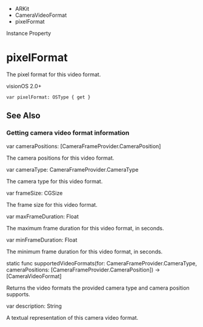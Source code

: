 

- ARKit
- CameraVideoFormat
-  pixelFormat 

Instance Property

# pixelFormat

The pixel format for this video format.

visionOS 2.0+

``` source
var pixelFormat: OSType { get }
```

## See Also

### Getting camera video format information

var cameraPositions: [CameraFrameProvider.CameraPosition]

The camera positions for this video format.

var cameraType: CameraFrameProvider.CameraType

The camera type for this video format.

var frameSize: CGSize

The frame size for this video format.

var maxFrameDuration: Float

The maximum frame duration for this video format, in seconds.

var minFrameDuration: Float

The minimum frame duration for this video format, in seconds.

static func supportedVideoFormats(for: CameraFrameProvider.CameraType, cameraPositions: [CameraFrameProvider.CameraPosition]) -> [CameraVideoFormat]

Returns the video formats the provided camera type and camera position supports.

var description: String

A textual representation of this camera video format.

